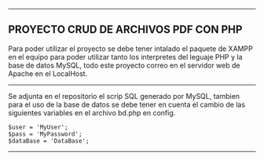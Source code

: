 ----------------------------------------------------------------------------------------------------------------------
PROYECTO CRUD DE ARCHIVOS PDF CON PHP
----------------------------------------------------------------------------------------------------------------------

Para poder utilizar el proyecto se debe tener intalado el paquete de XAMPP en el equipo para poder utilizar tanto los interpretes del leguaje PHP y la base de datos MySQL, todo este proyecto correo en el servidor web de Apache en el LocalHost.

----------------------------------------------------------------------------------------------------------------------

Se adjunta en el repositorio el scrip SQL generado por MySQL, tambien para el uso de la base de datos se debe tener en cuenta el cambio de las siguientes variables en el archivo bd.php en config.

    $user = 'MyUser';
    $pass = 'MyPassword';
    $dataBase = 'DataBase';

----------------------------------------------------------------------------------------------------------------------

